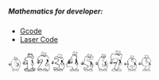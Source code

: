 ##### Mathematics for developer:

* [Gcode]()
* [Laser Code]()

<img src="https://github.com/universalbit-dev/cnc-router-machines/blob/main/g-code/mathematics-for-developer/mathematics-0_0.png" width="5%"></img> <img src="https://github.com/universalbit-dev/cnc-router-machines/blob/main/g-code/mathematics-for-developer/mathematics-1_1.png" width="5%"></img> <img src="https://github.com/universalbit-dev/cnc-router-machines/blob/main/g-code/mathematics-for-developer/mathematics-2_2.png" width="5%"></img> <img src="https://github.com/universalbit-dev/cnc-router-machines/blob/main/g-code/mathematics-for-developer/mathematics-3_3.png" width="5%"></img> <img src="https://github.com/universalbit-dev/cnc-router-machines/blob/main/g-code/mathematics-for-developer/mathematics-4_4.png" width="5%"></img>
<img src="https://github.com/universalbit-dev/cnc-router-machines/blob/main/g-code/mathematics-for-developer/mathematics-5_5.png" width="5%"></img> <img src="https://github.com/universalbit-dev/cnc-router-machines/blob/main/g-code/mathematics-for-developer/mathematics-6_6.png" width="5%"></img> <img src="https://github.com/universalbit-dev/cnc-router-machines/blob/main/g-code/mathematics-for-developer/mathematics-7_7.png" width="5%"></img> <img src="https://github.com/universalbit-dev/cnc-router-machines/blob/main/g-code/mathematics-for-developer/mathematics-8_8.png" width="5%"></img>
<img src="https://github.com/universalbit-dev/cnc-router-machines/blob/main/g-code/mathematics-for-developer/mathematics-9_9.png" width="5%"></img>
